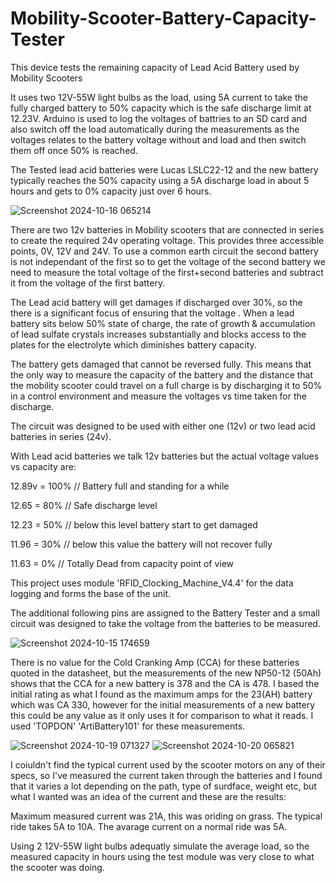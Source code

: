 # Mobility-Scooter-Battery-Capacity-Tester
This device tests the remaining capacity of Lead Acid Battery used by Mobility Scooters

It uses two 12V-55W light bulbs as the load, using 5A current to take the fully charged battery to 50% capacity which is the safe discharge limit at 12.23V. Arduino is used to log the voltages of battries to an SD card and also switch off the load automatically during the measurements as the voltages relates to the battery voltage without and load and then switch them off once 50% is reached.

The Tested lead acid batteries were Lucas LSLC22-12 and the new battery typically reaches the 50% capacity using a 5A discharge load in about 5 hours and gets to 0% capacity just over 6 hours.

![Screenshot 2024-10-16 065214](https://github.com/user-attachments/assets/0141f0c6-091d-4db5-bc24-7959f566fc13)

There are two 12v batteries in Mobility scooters that are connected in series to create the required 24v operating voltage. This provides three accessible  points, 0V, 12V and 24V. To use a common earth circuit the second battery is not independant of the first so to get the voltage of the second battery we need to measure the total voltage of the first+second batteries and subtract it from the voltage of the first battery.

The Lead acid battery will get damages if discharged over 30%, so the there is a significant focus of ensuring that the voltage . 
When a lead battery sits below 50% state of charge, the rate of growth & accumulation of lead sulfate crystals increases substantially and blocks access to the plates for the electrolyte which diminishes battery capacity. 

The battery gets damaged that cannot be reversed fully. This means that the only way to measure the capacity of the battery and the distance that the mobility scooter could travel on a full charge is by discharging it to 50% in a control environment and measure the voltages vs time taken for the discharge.

The circuit was designed to be used with either one (12v) or two lead acid batteries in series (24v).

With Lead acid batteries we talk 12v batteries but the actual voltage values vs capacity are:

  12.89v = 100% // Battery full and standing for a while

  12.65 = 80% // Safe discharge level

  12.23 = 50% // below this level battery start to get damaged

  11.96 = 30% // below this value the battery will not recover fully

  11.63 = 0% // Totally Dead from capacity point of view

This project uses module 'RFID_Clocking_Machine_V4.4' for the data logging and forms the base of the unit. 

The additional following pins are assigned to the Battery Tester and a small circuit was designed to take the voltage from the batteries to be measured.

![Screenshot 2024-10-15 174659](https://github.com/user-attachments/assets/4e2f7d95-faed-4111-bf52-be06c072d546)

There is no value for the Cold Cranking Amp (CCA) for these batteries quoted in the datasheet, but the measurements of the new NP50-12 (50Ah) shows that the CCA for a new battery is 378 and the CA is 478. I based the initial rating as what I found as the maximum amps for the 23(AH) battery which was CA 330, however for the initial measurements of a new battery this could be any value as it only uses it for comparison to what it reads. I used 'TOPDON' 'ArtiBattery101' for these measurements.

![Screenshot 2024-10-19 071327](https://github.com/user-attachments/assets/6e741641-0d63-4834-a514-c55d0aab8508)
![Screenshot 2024-10-20 065821](https://github.com/user-attachments/assets/f86364e3-aeb3-43ca-9f73-6bb18e48adf9)



I coiuldn't find the typical current used by the scooter motors on any of their specs, so I've measured the current taken through the batteries and I found that it varies a lot depending on the path, type of surdface, weight etc, but what I wanted was an idea of the current and these are the results:

Maximum measured current was 21A, this was oriding on grass.
The typical ride takes 5A to 10A.
The avarage current on a normal ride was 5A.

Using 2 12V-55W light bulbs adequatly simulate the average load, so the measured capacity in hours using the test module was very close to what the scooter was doing.



